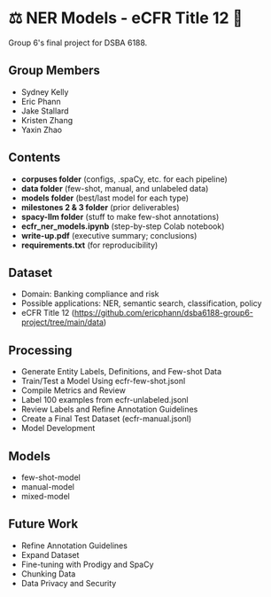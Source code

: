 # ⚖️ NER Models - eCFR Title 12 🏦

Group 6's final project for DSBA 6188.

## Group Members
- Sydney Kelly
- Eric Phann
- Jake Stallard
- Kristen Zhang
- Yaxin Zhao

## Contents
- __corpuses folder__ (configs, .spaCy, etc. for each pipeline)
- __data folder__ (few-shot, manual, and unlabeled data)
- __models folder__ (best/last model for each type)
- __milestones 2 & 3 folder__ (prior deliverables)
- __spacy-llm folder__ (stuff to make few-shot annotations)
- __ecfr_ner_models.ipynb__ (step-by-step Colab notebook)
- __write-up.pdf__ (executive summary; conclusions)
- __requirements.txt__ (for reproducibility)

## Dataset
- Domain: Banking compliance and risk
- Possible applications: NER, semantic search, classification, policy 
- eCFR Title 12 (https://github.com/ericphann/dsba6188-group6-project/tree/main/data)

## Processing
- Generate Entity Labels, Definitions, and Few-shot Data
- Train/Test a Model Using ecfr-few-shot.jsonl
- Compile Metrics and Review
- Label 100 examples from ecfr-unlabeled.jsonl
- Review Labels and Refine Annotation Guidelines
- Create a Final Test Dataset (ecfr-manual.jsonl)
- Model Development

## Models
- few-shot-model
- manual-model
- mixed-model

## Future Work
- Refine Annotation Guidelines
- Expand Dataset
- Fine-tuning with Prodigy and SpaCy
- Chunking Data
- Data Privacy and Security
